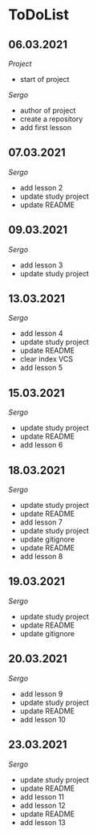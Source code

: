 # ToDoList


## 06.03.2021

*Project*

- start of project

*Sergo*

- author of project
- create a repository
- add first lesson

## 07.03.2021

*Sergo*

- add lesson 2
- update study project
- update README

## 09.03.2021

*Sergo*

- add lesson 3
- update study project


## 13.03.2021

*Sergo*

- add lesson 4
- update study project
- update README
- clear index VCS
- add lesson 5


## 15.03.2021

*Sergo*

- update study project
- update README
- add lesson 6


## 18.03.2021

*Sergo*

- update study project
- update README
- add lesson 7
- update study project
- update gitignore
- update README
- add lesson 8


## 19.03.2021

*Sergo*

- update study project
- update README
- update gitignore


## 20.03.2021

*Sergo*

- add lesson 9
- update study project
- update README
- add lesson 10


## 23.03.2021

*Sergo*

- update study project
- update README
- add lesson 11
- add lesson 12
- update README
- add lesson 13
